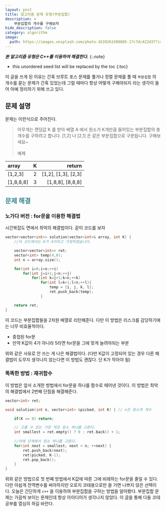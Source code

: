 ```yaml
---
layout: post
title: 알고리즘 문제 유형(부분집합)
description: >
    부분집합의 개수를 구해보자
hide_description: false
category: algorithm
image:
  path: https://images.unsplash.com/photo-1639262498805-17c7dc422d37?ixlib=rb-1.2.1&ixid=MnwxMjA3fDB8MHxwaG90by1wYWdlfHx8fGVufDB8fHx8&auto=format&fit=crop&w=1170&q=80
---
```


***본 알고리즘 유형은 C++를 이용하여 해결한다.***
{:.note}

* this unordered seed list will be replaced by the toc
{:toc}

이 글을 쓰게 된 이유는 간혹 브루트 포스 문제를 풀거나 정렬 문제를 풀 때 `부분집합` 의 개수를 묻는 문제가 간혹 있었는데
그럴 때마다 항상 어떻게 구해야되지 라는 생각이 들어 아예 정리하기 위해 쓰고 있다.

## 문제 설명

문제는 이런식으로 주어진다.

> 아무개는 랜덤값 K 를 받아 배열 A 에서 원소가 K개만큼 들어있는 부분집합의 총 개수를 구하려고 합니다.
> [1,2] 나 [2,1] 은 같은 부분집합으로 구분됩니다. 구해보세요~ <br><br>
> 예제

array|K|return
:---|:---:|---:
[1,2,3]|2|[1,2], [1,3], [2,3]
[1,8,8,8]|3|[1,8,8], [8,8,8]

## <span style="color:#3a8791;">문제 해결</span>

### 노가다 버전 : for문을 이용한 해결법

시간복잡도 면에서 최악의 해결법이다. 같이 코드를 보자

```c++
vector<vector<int>> solution(vector<int>& array, int K) {
    //이 코드에서는 K가 4이라고 가정하겠습니다.

    vector<vector<int>> ret;
    vector<int> temp(4,0);
    int n = array.size();

    for(int i=0;i<n;++i)
        for(int j=i+1;j<n;++j)
            for(int k=j+1;k<n;++k)
                for(int l=k+1;l<n;++l){
                    temp = {i, j, k, l};
                    ret.push_back(temp);
                }

    return ret;              
}
```

이 코드는 부분집합들을 2차원 배열로 리턴해준다. 다만 이 방법은 리스크를 감당하기에는 너무 비효율적이다.<br>

* 중첩된 for문
* 만약 K값이 4가 아니라 5라면 for문을 그에 맞게 늘려야되는 부분

위와 같은 사유로 안 쓰는 게 나은 해결법이다. (다만 K값이 고정되어 있는 경우 다른 해결법이 도무지 생각나지 않는다면 이 방법도 괜찮다. 단 K가 작아야 됨)

### 똑똑한 방법 : 재귀함수

이 방법은 앞서 소개한 방법에서 for문을 하나를 함수로 떼어낸 것이다. 이 방법은 최악의 해결법에서 2번째 단점을 해결해준다.

```c++
vector<int> ret;

void solution(int n, vector<int> &picked, int K) { // n은 원소의 개수

    if(K == 0) return;

    // 고를 수 있는 가장 작은 원소 하나를 고른다.
    int smallest = ret.empty() ? 0 : ret.back() + 1;
    
    //아래 단계에서 원소 하나를 고른다.
    for(int next = smallest; next < n; ++next) {
        ret.push_back(next);
        ret(picked, K-1);
        ret.pop_back();
    }
}
```

위와 같은 방법으로 첫 번째 방법에서 K값에 따른 그에 비례하는 for문을 줄일 수 있다. 다만 아쉽게 전역변수를 써야하지만 오로지 코테용으로만 쓸 거면
나쁘지 않은 선택이다. 오늘은 간단하게 `c++` 을 이용하여 부분집합을 구하는 방법을 알아봤다. 부분집합 문제는 가끔씩 보이는 문제인데 항상
아이디어가 생각나지 않았다. 이 글을 통해 다들 코테 공부를 열심히 하길 바란다.

